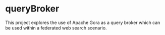 queryBroker
===========

This project explores the use of Apache Gora as a query broker which can be used within a federated web search scenario.
